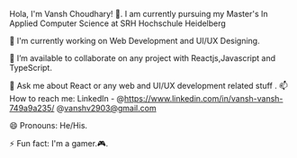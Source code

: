 Hola, I'm Vansh Choudhary! 👋. I am currently pursuing my Master's In Applied Computer Science at SRH Hochschule Heidelberg

🔭 I'm currently working on Web Development and UI/UX Designing.

👯 I’m available to collaborate on any project with Reactjs,Javascript and TypeScript.

💬 Ask me about React or any web and UI/UX development related stuff . 📫 How to reach me: LinkedIn - @https://www.linkedin.com/in/vansh-vansh-749a9a235/ 
@vanshv2903@gmail.com

😄 Pronouns: He/His.

⚡ Fun fact: I'm a gamer.🎮.
